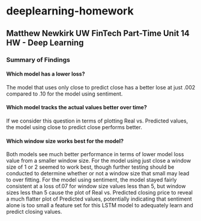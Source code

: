 # deeplearning-homework

## Matthew Newkirk UW FinTech Part-Time Unit 14 HW - Deep Learning

### Summary of Findings

#### Which model has a lower loss?

The model that uses only close to predict close has a better lose at just .002 compared to .10 for the model using sentiment.

#### Which model tracks the actual values better over time?

If we consider this question in terms of plotting Real vs. Predicted values, the model using close to predict close performs better.

#### Which window size works best for the model?
Both models see much better performance in terms of lower model loss value from a smaller window size. For the model using just close a window size of 1 or 2 seemed to work best, though further testing should be conducted to determine whether or not a window size that small may lead to over fitting. For the model using sentiment, the model stayed fairly consistent at a loss of.07 for window size values less than 5, but window sizes less than 5 cause the plot of Real vs. Predicted closing price to reveal a much flatter plot of Predicted values, potentially indicating that sentiment alone is too small a feature set for this LSTM model to adequately learn and predict closing values.
